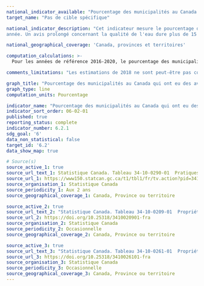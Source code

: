 ```yaml
---
national_indicator_available: "Pourcentage des municipalités au Canada qui ont eu des avis prolongés concernant la qualité de l’eau potable"
target_name: "Pas de cible spécifique"

national_indicator_description: "Cet indicateur mesure le pourcentage des municipalités au Canada qui ont reçu un avis prolongé concernant la qualité de l’eau potable par 
année. Un avis prolongé concernant la qualité de l'eau dure plus de 15 jours."

national_geographical_coverage: 'Canada, provinces et territoires' 

computation_calculations: >-
  Pour les années de référence 2016-2020, le pourcentage des municipalités au Canada qui ont eu des avis prolongés concernant la qualité de l'eau potable est calculé comme étant le nombre d'organisations municipales appartenant des actifs relatifs à l'eau potable ayant émis au moins un avis d'ébullition d'eau, moins celles qui n'ont émis aucun avis prolongé concernant la qualité de l'eau et celles qui ont émis un nombre inconnu d'avis concernant la qualité de l'eau potable, par rapport au nombre total de propriétaires municipaux d'actifs relatifs à l'eau potable. Pour les années de référence 2022 et suivantes, les données de l'indicateur sont obtenues par l'entremise de tabulations personnalisées provenant de l'Enquête sur les infrastructures publiques essentielles du Canada.

comments_limitations: "Les estimations de 2018 ne sont peut-être pas comparables à celles de 2016 en raison d'une amélioration de la couverture et des définitions ainsi que des changements dans la méthodologie d'enquête. Les estimations de 2022 ne sont peut-être pas comparables à celles de 2020 en raison d'une amélioration de la couverture et des définitions ainsi que des changements dans la méthodologie d'enquête."

graph_title: "Pourcentage des municipalités au Canada qui ont eu des avis prolongés concernant la qualité de l’eau potable"
graph_type: line
computation_units: Pourcentage

indicator_name: "Pourcentage des municipalités au Canada qui ont eu des avis prolongés concernant la qualité de l’eau potable"
indicator_sort_order: 06-02-01
published: true
reporting_status: complete
indicator_number: 6.2.1
sdg_goal: '6'
data_non_statistical: false
target_id: '6.2'
data_show_map: true

# Source(s)
source_active_1: true
source_url_text_1: Statistique Canada. Tableau 34-10-0290-01  Pratiques de gestion des actifs relatifs aux infrastructures publiques essentielles - Totalisation personnalisée
source_url_1: https://www150.statcan.gc.ca/t1/tbl1/fr/tv.action?pid=3410029001
source_organisation_1: Statistique Canada
source_periodicity_1: Aux 2 ans
source_geographical_coverage_1: Canada, Province ou territoire

source_active_2: true
source_url_text_2: "Statistique Canada. Tableau 34-10-0209-01  Propriétaires municipaux d’actifs relatifs à l’eau potable selon le nombre d’avis concernant la qualité de l’eau potable qui ont excédé 15 jours, la zone (urbaine ou rurale) et la taille de la population, Infrastructure Canada"
source_url_2: https://doi.org/10.25318/3410020901-fra
source_organisation_2: Statistique Canada
source_periodicity_2: Occasionnelle
source_geographical_coverage_2: Canada, Province ou territoire

source_active_3: true
source_url_text_3: "Statistique Canada. Tableau 34-10-0261-01  Propriété municipale des actifs d'infrastructures essentielles, selon la zone (urbaine ou rurale) et la taille de la population, Infrastructure Canada, inactif"
source_url_3: https://doi.org/10.25318/3410026101-fra
source_organisation_3: Statistique Canada
source_periodicity_3: Occasionnelle
source_geographical_coverage_3: Canada, Province ou territoire
---
```

